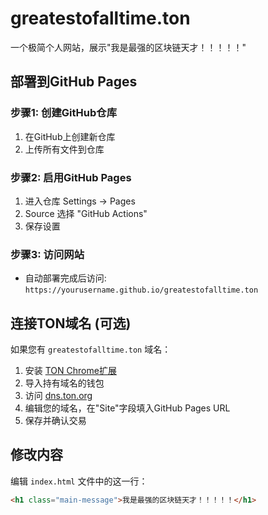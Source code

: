 # greatestofalltime.ton

一个极简个人网站，展示"我是最强的区块链天才！！！！！"

## 部署到GitHub Pages

### 步骤1: 创建GitHub仓库
1. 在GitHub上创建新仓库
2. 上传所有文件到仓库

### 步骤2: 启用GitHub Pages
1. 进入仓库 Settings → Pages
2. Source 选择 "GitHub Actions"
3. 保存设置

### 步骤3: 访问网站
- 自动部署完成后访问: `https://yourusername.github.io/greatestofalltime.ton`

## 连接TON域名 (可选)

如果您有 `greatestofalltime.ton` 域名：

1. 安装 [TON Chrome扩展](https://chrome.google.com/webstore/detail/ton-wallet/nphplpgoakhhjchkkhmiggakijnkhfnd)
2. 导入持有域名的钱包
3. 访问 [dns.ton.org](https://dns.ton.org)
4. 编辑您的域名，在"Site"字段填入GitHub Pages URL
5. 保存并确认交易

## 修改内容

编辑 `index.html` 文件中的这一行：
```html
<h1 class="main-message">我是最强的区块链天才！！！！！</h1>
```